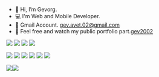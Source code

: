 - 👋 Hi, I’m Gevorg.
- 💻 I'm Web and Mobile Developer.
- 📩 Gmail Account. gev.avet.02@gmail.com
- 💼 Feel free and watch my public portfolio part.[gev2002](https://gev2002.github.io/)


<code><img src="https://img.shields.io/badge/javascript-%25.svg?style=for-the-badge&logo=javascript&color=black"></code>
<code><img src="https://img.shields.io/badge/typescript-%25.svg?style=for-the-badge&logo=typescript&logoColor=white&color=blue"></code>
<code><img src="https://img.shields.io/badge/react.js-%25.svg?style=for-the-badge&logo=react&logoColor=skyblue&color=black"></code>
<code><img src="https://img.shields.io/badge/react%20native-%25.svg?style=for-the-badge&logo=react&logoColor=skyblue&color=black"></code>
</p style="height: 20px">
<code><img src="https://img.shields.io/badge/android-%25.svg?style=for-the-badge&logo=android&logoColor=green&color=black"></code>
<code><img src="https://img.shields.io/badge/ios-%25.svg?style=for-the-badge&logo=apple&logoColor=white&color=black"></code>
<code><img src="https://img.shields.io/badge/next.js-%25.svg?style=for-the-badge&logo=next.js&logoColor=white&color=black"></code>
<code><img src="https://img.shields.io/badge/node.js-%25.svg?style=for-the-badge&logo=node.js&logoColor=white&color=5fa04f"></code>
<code><img src="https://img.shields.io/badge/kotlin-4faf53.svg?style=for-the-badge&logo=kotlin&color=black"></code>
<code><img src="https://img.shields.io/badge/sql-%25.svg?style=for-the-badge&logo=sql&logoColor=white&color=black"></code>

</p style="height:20px">

[![](https://github-readme-stats.vercel.app/api/top-langs/?username=gev2002&layout=compact&&theme=transparent&hide_border=true)](https://github.com/gev2002)![](https://github-stats-alpha.vercel.app/api?username=gev2002&cc=000&tc=fff&ic=fff&bc=000) 




 



